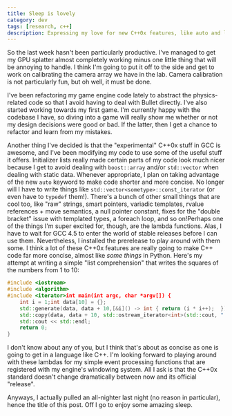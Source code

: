 ```yaml
---
title: Sleep is lovely
category: dev
tags: [research, c++]
description: Expressing my love for new C++0x features, like auto and lambdas.
---
```


So the last week hasn't been particularly productive. I've managed to get my GPU splatter almost
completely working minus one little thing that will be annoying to handle. I think I'm going to put
it off to the side and get to work on calibrating the camera array we have in the lab. Camera
calibration is not particularly fun, but oh well, it must be done.

I've been refactoring my game engine code lately to abstract the physics-related code so that I
avoid having to deal with Bullet directly. I've also started working towards my first game. I'm
currently happy with the codebase I have, so diving into a game will really show me whether or not
my design decisions were good or bad. If the latter, then I get a chance to refactor and learn from
my mistakes.

Another thing I've decided is that the "experimental" C++0x stuff in GCC is awesome, and I've been
modifying my code to use some of the useful stuff it offers. Initializer lists really made certain
parts of my code look much nicer because I get to avoid dealing with `boost::array` and/or
`std::vector` when dealing with static data. Whenever appropriate, I plan on taking advantage of the
new `auto` keyword to make code shorter and more concise. No longer will I have to write things like
`std::vector<sometype>::const_iterator` (or even have to `typedef` them!). There's a bunch of other
small things that are cool too, like "raw" strings, smart pointers, variadic templates, rvalue
references + move semantics, a null pointer constant, fixes for the "double bracket" issue with
templated types, a foreach loop, and so on!Perhaps one of the things I'm super excited for, though,
are the lambda functions. Alas, I have to wait for GCC 4.5 to enter the world of stable releases
before I can use them. Nevertheless, I installed the prerelease to play around with them some. I
think a lot of these C++0x features are really going to make C++ code far more concise, almost like
_some things_ in Python. Here's my attempt at writing a simple "list comprehension" that writes the
squares of the numbers from 1 to 10:

```cpp
#include <iostream>
#include <algorithm>
#include <iterator>int main(int argc, char *argv[]) {
    int i = 1;int data[10] = {};
    std::generate(data, data + 10,[&i]() -> int { return (i * i++);  });
    std::copy(data, data + 10, std::ostream_iterator<int>(std::cout, " "));
    std::cout << std::endl;
    return 0;
}
```

I don't know about any of you, but I think that's about as concise as one is going to get in a
language like C++. I'm looking forward to playing around with these lambdas for my simple event
processing functions that are registered with my engine's windowing system. All I ask is that the
C++0x standard doesn't change dramatically between now and its official "release".

Anyways, I actually pulled an all-nighter last night (no reason in particular), hence the title of
this post. Off I go to enjoy some amazing sleep.
